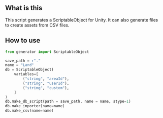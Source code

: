 ## What is this
This script generates a ScriptableObject for Unity. 
It can also generate files to create assets from CSV files.

## How to use

```python
from generator import ScriptableObject

save_path = r"."
name = "Land"
db = ScriptableObject(        
    variables=[
        ("string", "areaId"),
        ("string", "userId"),
        ("string", "custom"),
    ]        
)
db.make_db_script(path = save_path, name = name, stype=1)
db.make_importer(name=name)
db.make_csv(name=name)
```